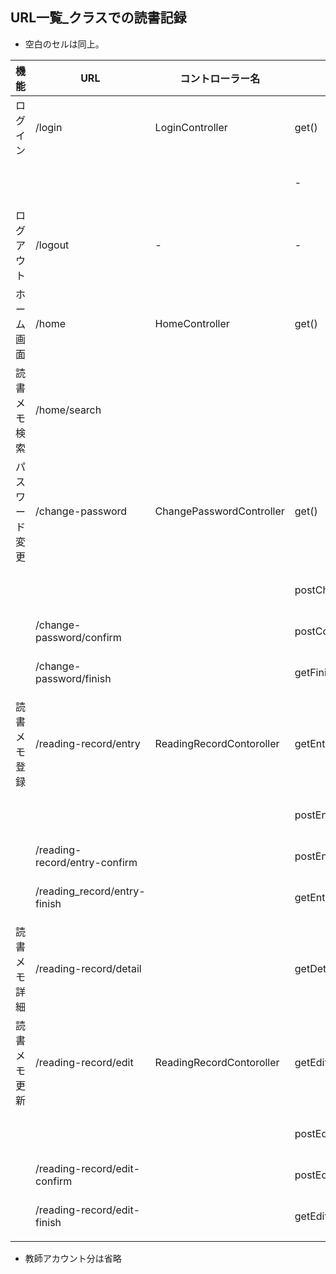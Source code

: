 ## URL一覧_クラスでの読書記録

- 空白のセルは同上。

| 機能 | URL | コントローラー名 | メソッド名 | view | リダイレクト先 | 機能詳細 |
| -------- | ----------------- | -------- | --------- | ----------- | ----------- | ------------------------ |
| ログイン | /login | LoginController | get() | login | - | ログインフォームを表示する | 
| |  |  | - | - | /home | SpringSecurity でログイン処理を行う |
| ログアウト | /logout | - | - | - | /login | SpringSecurity でログアウト処理を行う |
| ホーム画面 | /home | HomeController | get() | home | - | ホーム画面を表示する |
| 読書メモ検索 | /home/search | | | | - | 読書メモを検索する |
| パスワード変更 | /change-password | ChangePasswordController | get() | change_password | - | パスワード変更画面を表示する |
| | | | postChangePassword() | - | /change-password/confirm | パスワード変更確認画面を表示する |
| | /change-password/confirm |  | postConfirm() | - | /change-password/finish | パスワードを変更する |
| | /change-password/finish |  | getFinish() | finish_change_password | - | パスワード変更完了画面を表示する |
| 読書メモ登録 | /reading-record/entry | ReadingRecordContoroller | getEntry() | entry_reading_record | - | 読書メモ登録画面を表示する |
| | | | postEntry() | - | /reading-record/entry-confirm | 読書メモ登録確認画面を表示する |
| | /reading-record/entry-confirm |  | postEntryConfirm() | - | /reading-record/entry-finish | 読書メモを登録する |
| | /reading_record/entry-finish |  | getEntryFinish() | finish_entry_reading_record | - | パスワード変更完了画面を表示する |
| 読書メモ詳細 | /reading-record/detail |  | getDetail() | reading_record_detail | - | 読書メモ詳細画面を表示する |
| 読書メモ更新 | /reading-record/edit | ReadingRecordContoroller | getEdit() | edit_reading_record | - | 読書メモ更新画面を表示する |
| | | | postEdit() | - | /reading-record/edit-confirm | 読書メモ更新確認画面を表示する |
| | /reading-record/edit-confirm |  | postEditConfirm() | - | /reading_record/edit-finish | 読書メモを更新する |
| | /reading-record/edit-finish |  | getEditFinish() | finish_edit_reading_record | - | 読書メモ更新完了画面を表示する |



- 教師アカウント分は省略
